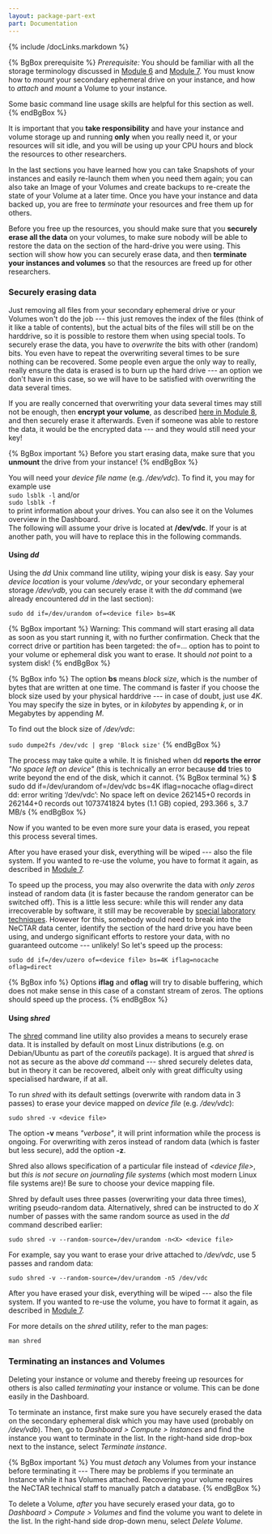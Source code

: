 ```yaml
---
layout: package-part-ext
part: Documentation
---
```

{% include /docLinks.markdown %}

{% BgBox prerequisite %}
*Prerequisite:* You should be familiar with all the storage terminology discussed in [Module 6](/package06/sections/storage.html) and [Module 7](/package07/sections/manageStorage.html). You must know how to *mount* your secondary ephemeral drive on your instance, and how to *attach* and *mount* a Volume to your instance.

Some basic command line usage skills are helpful for this section as well.
{% endBgBox %}


It is important that you **take responsibility** and have your instance and volume storage up and running **only** when you really need it, or your resources will sit idle, and you will be using up your CPU hours and block the resources to other researchers.

In the last sections you have learned how you can take Snapshots of your instances and easily re-launch them when you need them again; you can also take an Image of your Volumes and create backups to re-create the state of your Volume at a later time. Once you have your instance and data backed up, you are free to *terminate* your resources and free them up for others. 

Before you free up the resources, you should make sure that you **securely erase all the data** on your volumes, to make sure nobody will be able to restore the data on the section of the hard-drive you were using. This section will show how you can securely erase data, and then **terminate your instances and volumes** so that the resources are freed up for other researchers.


### Securely erasing data

Just removing all files from your secondary ephemeral drive or your Volumes won't do the job --- this just removes the index of the files (think of it like a table of contents), but the actual bits of the files will still be on the harddrive, so it is possible to restore them when using special tools. To securely erase the data, you have to *overwrite* the bits with other (random) bits. You even have to repeat the overwriting several times to be sure nothing can be recovered. Some people even argue the only way to really, really ensure the data is erased is to burn up the hard drive --- an option we don't have in this case, so we will have to be satisfied with overwriting the data several times.

If you are really concerned that overwriting your data several times may still not be enough, then **encrypt your volume**, as described [here in Module 8](/package08/sections/encryption.html), and then securely erase it afterwards. Even if someone was able to restore the data, it would be the encrypted data --- and they would still need your key!

{% BgBox important %}
Before you start erasing data, make sure that you **unmount** the drive from your instance!
{% endBgBox %}

You will need your *device file name* (e.g. */dev/vdc*). To find it, you may for example use   
    ```sudo lsblk -l``` and/or     
    ```sudo lsblk -f```    
to print information about your drives. You can also see it on the Volumes overview in the Dashboard.    
The following will assume your drive is located at **/dev/vdc**. If your is at another path, you will have to replace this in the following commands.    



#### Using *dd*

Using the *dd* Unix command line utility, wiping your disk is easy. Say your *device location* is your volume */dev/vdc*, or your secondary ephemeral storage */dev/vdb*, you can securely erase it with the *dd* command (we already encountered *dd* in the last section):

```sudo dd if=/dev/urandom of=<device file> bs=4K```

{% BgBox important %}
Warning: This command will start erasing all data as soon as you start running it, with no further confirmation. Check that the correct drive or partition has been targeted: the of=... option has to point to your volume or ephemeral disk you want to erase. It should *not* point to a system disk!
{% endBgBox %}

{% BgBox info %}
The option **bs** means *block size*, which is the number of bytes that are written at one time. The command is faster if you choose the block size used by your physical harddrive --- in case of doubt, just use *4K*. You may specify the size in bytes, or in *kilobytes* by appending *k*, or in Megabytes by appending *M*.

To find out the block size of */dev/vdc*:

```sudo dumpe2fs /dev/vdc | grep 'Block size'```
{% endBgBox %}


The process may take quite a while. It is finished when dd **reports the error** *"No space left on device"* (this is technically an error because **dd** tries to write beyond the end of the disk, which it cannot.
{% BgBox terminal %}
$ sudo dd if=/dev/urandom of=/dev/vdc bs=4K iflag=nocache oflag=direct
dd: error writing ‘/dev/vdc’: No space left on device
262145+0 records in
262144+0 records out
1073741824 bytes (1.1 GB) copied, 293.366 s, 3.7 MB/s
{% endBgBox %}

Now if you wanted to be even more sure your data is erased, you repeat this process several times.

After you have erased your disk, everything will be wiped --- also the file system. If you wanted to re-use the volume, you have to format it again, as described in [Module 7](/package07/sections/manageStorage.html).

To speed up the process, you may also overwrite the data with *only zeros* instead of random data (it is faster because the random generator can be switched off). This is a little less secure:
while this will render any data irrecoverable by software, it still may be recoverable by [special laboratory techniques](https://en.wikipedia.org/wiki/Data_remanence). However for this, somebody would need to break into the NeCTAR data center, identify the section of the hard drive you have been using, and undergo significant efforts to restore your data, with no guaranteed outcome --- unlikely! So let's speed up the process:

```sudo dd if=/dev/uzero of=<device file> bs=4K iflag=nocache oflag=direct```

{% BgBox info %}
Options **iflag** and **oflag** will try to disable buffering, which does not make sense in this case of a constant stream of zeros. The options should speed up the process.
{% endBgBox %}

#### Using *shred*

The [shred](https://en.wikipedia.org/wiki/Shred_(Unix)) command line utility also provides a means to securely erase data. It is installed by default on most Linux distributions (e.g. on Debian/Ubuntu as part of the *coreutils* package).
It is argued that *shred* is not as secure as the above *dd* command --- shred securely deletes data, but in theory it can be recovered, albeit only with great difficulty using specialised hardware, if at all. 

To run *shred* with its default settings (overwrite with random data in 3 passes) to erase your device mapped on *device file* (e.g. */dev/vdc*):

```sudo shred -v <device file>```

The option **-v** means *"verbose"*, it will print information while the process is ongoing. For overwriting with zeros instead of random data (which is faster but less secure), add the option **-z**.

Shred also allows specification of a particular file instead of *&lt;device file&gt;*, but *this is not secure on journaling file systems* (which most modern Linux file systems are)! Be sure to choose your device mapping file.

Shred by default uses three passes (overwriting your data three times), writing pseudo-random data. 
Alternatively, shred can be instructed to do *X* number of passes with the same random source as used in the *dd* command described earlier:

```sudo shred -v --random-source=/dev/urandom -n<X> <device file>```

For example, say you want to erase your drive attached to */dev/vdc*, use 5 passes and random data:

```sudo shred -v --random-source=/dev/urandom -n5 /dev/vdc```

After you have erased your disk, everything will be wiped --- also the file system. If you wanted to re-use the volume, you have to format it again, as described in [Module 7](/package07/sections/manageStorage.html).

For more details on the *shred* utility, refer to the man pages:

```man shred```


### Terminating an instances and Volumes

Deleting your instance or volume and thereby freeing up resources for others is also called *terminating* your instance or volume. This can be done easily in the Dashboard.

To terminate an instance, first make sure you have securely erased the data on the secondary ephemeral disk which you may have used (probably on */dev/vdb*). Then, go to *Dashboard > Compute > Instances* and find the instance you want to terminate in the list. In the right-hand side drop-box next to the instance, select *Terminate instance*.

{% BgBox important %}
You must *detach* any Volumes from your instance before terminating it --- There may be problems if you terminate an Instance while it has Volumes attached. Recovering your volume requires the NeCTAR technical staff to manually patch a database.
{% endBgBox %}

To delete a Volume, *after* you have securely erased your data, go to *Dashboard > Compute > Volumes* and find the volume you want to delete in the list. In the right-hand side drop-down menu, select *Delete Volume*.


